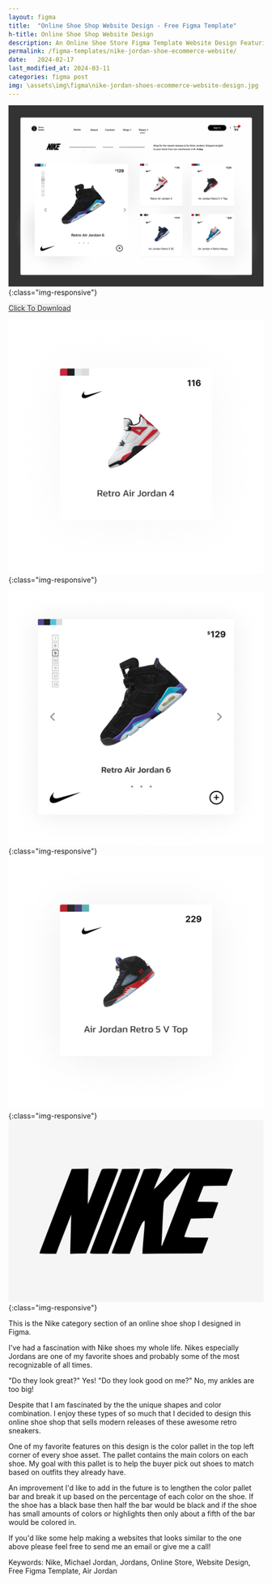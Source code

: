 ```yaml
---
layout: figma
title:  "Online Shoe Shop Website Design - Free Figma Template"
h-title: Online Shoe Shop Website Design
description: An Online Shoe Store Figma Template Website Design Featuring Retro (Nike) Jordans - Click Here To Duplicate Now - Basketball Sneakers Ecommerce Interface
permalink: /figma-templates/nike-jordan-shoe-ecommerce-website/
date:   2024-02-17
last_modified_at: 2024-03-11
categories: figma post
img: \assets\img\figma\nike-jordan-shoes-ecommerce-website-design.jpg
---
```


![Online Shoe Shop Website Design For Retro Nike Jordans](\assets\img\figma\nike-jordan-shoes-ecommerce-website-design.jpg){:class="img-responsive"}


<a href="https://payhip.com/b/L0zAK" style="color:#333!important;background:#ECECEC!important;border:0!important;" class="payhip-buy-button" data-product="L0zAK">Click To Download</a>

![](\assets\img\figma\air-jordan\retro-air-jordan-4.png){:class="img-responsive"}

![](\assets\img\figma\air-jordan\retro-air-jordan-6.jpg){:class="img-responsive"}
![](\assets\img\figma\air-jordan\air-jordan-retro-5-v-top.png){:class="img-responsive"}
![](\assets\img\figma\air-jordan\nike-logo.jpg){:class="img-responsive"}

This is the Nike category section of an online shoe shop I designed in Figma.

I've had a fascination with Nike shoes my whole life. Nikes especially Jordans are one of my favorite shoes and probably some of the most recognizable of all times.

"Do they look great?" Yes! "Do they look good on me?" No, my ankles are too big!

Despite that I am fascinated by the the unique shapes and color combination. I enjoy these types of so much that I decided to design this online shoe shop that sells modern releases of these awesome retro sneakers.

One of my favorite features on this design is the color pallet in the top left corner of every shoe asset.  The pallet contains the main colors on each shoe. My goal with this pallet is to help the buyer pick out shoes to match based on outfits they already have. 

An improvement I'd like to add in the future is to lengthen the color pallet bar and break it up based on the percentage of each color on the shoe. If the shoe has a black base then half the bar would be black and if the shoe has small amounts of colors or highlights then only about a fifth of the bar would be colored in.

If you'd like some help making a websites that looks similar to the one above please feel free to send me an email or give me a call!

Keywords: Nike, Michael Jordan, Jordans, Online Store, Website Design, Free Figma Template, Air Jordan

